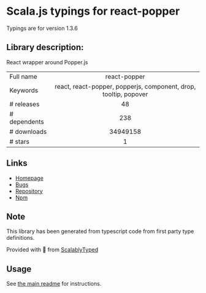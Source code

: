 
# Scala.js typings for react-popper

Typings are for version 1.3.6

## Library description:
React wrapper around Popper.js

|                    |                 |
| ------------------ | :-------------: |
| Full name          | react-popper |
| Keywords           | react, react-popper, popperjs, component, drop, tooltip, popover |
| # releases         | 48 |
| # dependents       | 238 |
| # downloads        | 34949158 |
| # stars            | 1 |

## Links
- [Homepage](https://github.com/souporserious/react-popper)
- [Bugs](https://github.com/souporserious/react-popper/issues)
- [Repository](https://github.com/souporserious/react-popper)
- [Npm](https://www.npmjs.com/package/react-popper)
    


## Note
This library has been generated from typescript code from first party type definitions.

Provided with :purple_heart: from [ScalablyTyped](https://github.com/oyvindberg/ScalablyTyped)

## Usage
See [the main readme](../../readme.md) for instructions.


